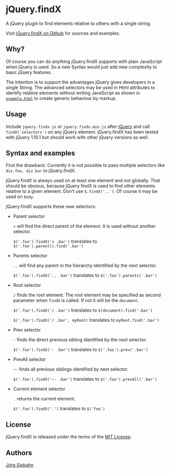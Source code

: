 jQuery.findX
============

A jQuery plugin to find elements relative to others with a single string.

Visit [jQuery.findX on Github](https://github.com/jsiebahn/jquery-findx) for sources and examples.


Why?
----

Of course you can do anything jQuery.findX supports with plain JavaScript when jQuery is used. So
a new Syntax would just add new complexity to basic jQuery features.

The intention is to support the advantages jQuery gives developers in a single String. The
advanced selectors may be used in Html attributes to identify relative elements without writing
JavaScript as shown in [`example.html`](example/example.html) to create generic behaviour by markup.


Usage
-----

Include `jquery.findx.js` or `jquery.findx.min.js` after [jQuery](http://jquery.com) and call
`findX('selectors')` on any jQuery element. jQuery.findX has been tested with jQuery 1.10.1 but
should work with other jQuery versions as well.


Syntax and examples
-------------------

First the drawback: Currently it is not possible to pass multiple selectors like 
`div.foo, div.bar` to jQuery.findX.

jQuery.findX is always used on at least one element and not globally. That should be 
obvious, because jQuery findX is used to find other elements relative to a given element.
Don't use `$.findX('..')`. Of course it may be used on `body`.

jQuery.findX supports these new selectors:

- Parent selector

  `<` will find the direct parent of the element. It is used without another selector.

  `$('.foo').findX('< .bar')` translates to `$('.foo').parent().find('.bar')`
  
- Parents selector
  
  `..` will find any parent in the hierarchy identified by the next selector.

  `$('.foo').findX('.. .bar')` translates to `$('.foo').parents('.bar')`

- Root selector

  `/` finds the root element. The root element may be specified as second parameter when `findX`
   is called. If not it will be the `document`.

   `$('.foo').findX('/ .bar')` translates to `$(document).find('.bar')`

   `$('.foo').findX('/ .bar', myRoot)` translates to `myRoot.find('.bar')`

- Prev selector

  `-` finds the direct previous sibling identified by the next selector.

  `$('.foo').findX('- .bar')` translates to `$('.foo').prev('.bar')`

- PrevAll selector

  `~-` finds all previous siblings identified by next selector.

  `$('.foo').findX('~- .bar')` translates to `$('.foo').prevAll('.bar')`

- Current element selector

  `.` returns the current element.

  `$('.foo').findX('.')` translates to `$('foo')`


License
-------

jQuery.findX is released under the terms of the [MIT License](LICENSE).


Authors
-------

[Jörg Siebahn](https://github.com/jsiebahn)